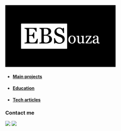
<img src="assets/EBSouza.png" alt="drawing" width="350"/>

* #### [Main projects](https://github.com/ebsouza/ebsouza/tree/main/projects) 
* #### [Education](https://github.com/ebsouza/python) 
* #### [Tech articles](https://github.com/ebsouza/ebsouza/tree/main/articles)


### Contact me

[<img src="https://img.shields.io/badge/LinkedIn-0077B5?style=for-the-badge&logo=linkedin&logoColor=white">](https://www.linkedin.com/in/ebsouza/)
[<img src="https://img.shields.io/badge/Instagram-E4405F?style=for-the-badge&logo=instagram&logoColor=white">](https://www.instagram.com/erickbsouza/)


